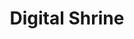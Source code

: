 ---
title: Digital Shrine
eleventyNavigation:
    key: Digi-Shrine
permalink: shrine/
draft: true
---